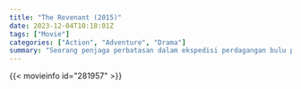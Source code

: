 ```yaml
---
title: "The Revenant (2015)"
date: 2023-12-04T10:18:01Z
tags: ["Movie"]
categories: ["Action", "Adventure", "Drama"]
summary: "Seorang penjaga perbatasan dalam ekspedisi perdagangan bulu pada tahun 1820-an berjuang untuk bertahan hidup setelah dianiaya oleh beruang dan dibiarkan mati oleh anggota tim berburunya sendiri."
---
```


<mux-player stream-type="on-demand"
src="https://kp3d-my.sharepoint.com/personal/ryoo_kp3d_onmicrosoft_com/_layouts/15/download.aspx?share=ER544w1naONOl2aIeQ0Xn4QB49tXX7n2y4N7FL4BsruNDQ" prefer-playback="mse" controls>

</mux-player>


{{< movieinfo id="281957" >}}

<script src="https://cdn.jsdelivr.net/npm/@mux/mux-player"></script>

 <script type="application/ld+json ">
{
"@context": "https://schema.org/",
"@type": "VideoObject",
"name": "The Revenant (2015)",
"contentUrl": "https://stream.mux.com/9vIecYnAcxPDtO62HM12sEHU92pdVSHBzwlSqWxX7Oo.m3u8",
"thumbnailUrl": "https://www.themoviedb.org/t/p/original/h1wHQLdCguHPqcyixVBkUcb3OVy.jpg?width=314&fit_mode=preserve&time=25",
"uploadDate": "2023-12-04T10:18:01Z",
}

</script>